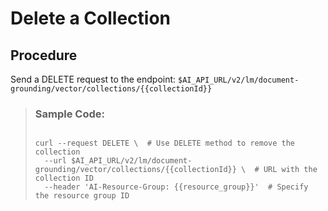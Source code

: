 <!-- loio08749d8194fb45b8bce20b041253f694 -->

# Delete a Collection



## Procedure

Send a DELETE request to the endpoint: `$AI_API_URL/v2/lm/document-grounding/vector/collections/{{collectionId}}`

 > ### Sample Code:  
> ```
> 
> curl --request DELETE \  # Use DELETE method to remove the collection
>   --url $AI_API_URL/v2/lm/document-grounding/vector/collections/{{collectionId}} \  # URL with the collection ID
>   --header 'AI-Resource-Group: {{resource_group}}'  # Specify the resource group ID
> 
> ```

 